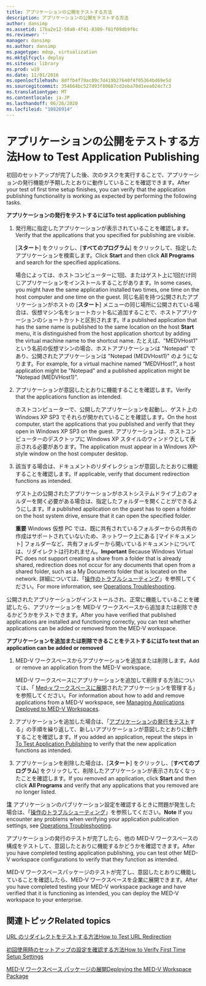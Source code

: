 ```yaml
---
title: アプリケーションの公開をテストする方法
description: アプリケーションの公開をテストする方法
author: dansimp
ms.assetid: 17ba2e12-50a0-4f41-8300-f61f09db9f6c
ms.reviewer: ''
manager: dansimp
ms.author: dansimp
ms.pagetype: mdop, virtualization
ms.mktglfcycl: deploy
ms.sitesec: library
ms.prod: w10
ms.date: 11/01/2016
ms.openlocfilehash: 8dffb4f79ac89c7d419b27640f4f05364bd69e5d
ms.sourcegitcommit: 354664bc527d93f80687cd2eba70d1eea024c7c3
ms.translationtype: MT
ms.contentlocale: ja-JP
ms.lasthandoff: 06/26/2020
ms.locfileid: "10826914"
---
```

# <span data-ttu-id="36a7c-103">アプリケーションの公開をテストする方法</span><span class="sxs-lookup"><span data-stu-id="36a7c-103">How to Test Application Publishing</span></span>


<span data-ttu-id="36a7c-104">初回のセットアップが完了した後、次のタスクを実行することで、アプリケーションの発行機能が予期したとおりに動作していることを確認できます。</span><span class="sxs-lookup"><span data-stu-id="36a7c-104">After your test of first time setup finishes, you can verify that the application publishing functionality is working as expected by performing the following tasks.</span></span>

<a href="" id="bkmk-apppub"></a>**<span data-ttu-id="36a7c-105">アプリケーションの発行をテストするには</span><span class="sxs-lookup"><span data-stu-id="36a7c-105">To test application publishing</span></span>**

1.  <span data-ttu-id="36a7c-106">発行用に指定したアプリケーションが表示されていることを確認します。</span><span class="sxs-lookup"><span data-stu-id="36a7c-106">Verify that the applications that you specified for publishing are visible.</span></span>

    <span data-ttu-id="36a7c-107">[**スタート**] をクリックし、[**すべてのプログラム**] をクリックして、指定したアプリケーションを検索します。</span><span class="sxs-lookup"><span data-stu-id="36a7c-107">Click **Start** and then click **All Programs** and search for the specified applications.</span></span>

    <span data-ttu-id="36a7c-108">場合によっては、ホストコンピューターに1回、またはゲスト上に1回だけ同じアプリケーションをインストールすることがあります。</span><span class="sxs-lookup"><span data-stu-id="36a7c-108">In some cases, you might have the same application installed two times, one time on the host computer and one time on the guest.</span></span> <span data-ttu-id="36a7c-109">同じ名前を持つ公開されたアプリケーションがホストの [**スタート**] メニューの同じ場所に公開されている場合は、仮想マシン名をショートカット名に追加することで、ホストアプリケーションのショートカットと区別されます。</span><span class="sxs-lookup"><span data-stu-id="36a7c-109">If a published application that has the same name is published to the same location on the host **Start** menu, it is distinguished from the host application shortcut by adding the virtual machine name to the shortcut name.</span></span> <span data-ttu-id="36a7c-110">たとえば、"MEDVHost1" という名前の仮想マシンの場合、ホストアプリケーションは "Notepad" であり、公開されたアプリケーションは "Notepad (MEDVHost1)" のようになります。</span><span class="sxs-lookup"><span data-stu-id="36a7c-110">For example, for a virtual machine named “MEDVHost1”, a host application might be "Notepad" and a published application might be "Notepad (MEDVHost1)".</span></span>

2.  <span data-ttu-id="36a7c-111">アプリケーションが意図したとおりに機能することを確認します。</span><span class="sxs-lookup"><span data-stu-id="36a7c-111">Verify that the applications function as intended.</span></span>

    <span data-ttu-id="36a7c-112">ホストコンピューターで、公開したアプリケーションを起動し、ゲスト上の Windows XP SP3 でそれらが開かれていることを確認します。</span><span class="sxs-lookup"><span data-stu-id="36a7c-112">On the host computer, start the applications that you published and verify that they open in Windows XP SP3 on the guest.</span></span> <span data-ttu-id="36a7c-113">アプリケーションは、ホストコンピューターのデスクトップに Windows XP スタイルのウィンドウとして表示される必要があります。</span><span class="sxs-lookup"><span data-stu-id="36a7c-113">The application must appear in a Windows XP-style window on the host computer desktop.</span></span>

3.  <span data-ttu-id="36a7c-114">該当する場合は、ドキュメントのリダイレクションが意図したとおりに機能することを確認します。</span><span class="sxs-lookup"><span data-stu-id="36a7c-114">If applicable, verify that document redirection functions as intended.</span></span>

    <span data-ttu-id="36a7c-115">ゲスト上の公開されたアプリケーションがホストシステムドライブ上のフォルダーを開く必要がある場合は、指定したフォルダーを開くことができるようにします。</span><span class="sxs-lookup"><span data-stu-id="36a7c-115">If a published application on the guest has to open a folder on the host system drive, ensure that it can open the specified folder.</span></span>

    <span data-ttu-id="36a7c-116">**重要** Windows 仮想 PC では、既に共有されているフォルダーからの共有の作成はサポートされていないため、ネットワーク上にある [マイドキュメント] フォルダーなど、共有フォルダーから開いているドキュメントについては、リダイレクトは行われません。</span><span class="sxs-lookup"><span data-stu-id="36a7c-116">**Important** Because Windows Virtual PC does not support creating a share from a folder that is already shared, redirection does not occur for any documents that open from a shared folder, such as a My Documents folder that is located on the network.</span></span> <span data-ttu-id="36a7c-117">詳細については、「[操作のトラブルシューティング](operations-troubleshooting-medv2.md)」を参照してください。</span><span class="sxs-lookup"><span data-stu-id="36a7c-117">For more information, see [Operations Troubleshooting](operations-troubleshooting-medv2.md).</span></span>

<span data-ttu-id="36a7c-118">公開されたアプリケーションがインストールされ、正常に機能していることを確認したら、アプリケーションを MED-V ワークスペースから追加または削除できるかどうかをテストできます。</span><span class="sxs-lookup"><span data-stu-id="36a7c-118">After you have verified that published applications are installed and functioning correctly, you can test whether applications can be added or removed from the MED-V workspace.</span></span>

**<span data-ttu-id="36a7c-119">アプリケーションを追加または削除できることをテストするには</span><span class="sxs-lookup"><span data-stu-id="36a7c-119">To test that an application can be added or removed</span></span>**

1.  <span data-ttu-id="36a7c-120">MED-V ワークスペースからアプリケーションを追加または削除します。</span><span class="sxs-lookup"><span data-stu-id="36a7c-120">Add or remove an application from the MED-V workspace.</span></span>

    <span data-ttu-id="36a7c-121">MED-V ワークスペースにアプリケーションを追加して削除する方法については、「 [Med-v ワークスペースに展開](managing-applications-deployed-to-med-v-workspaces.md)されたアプリケーションを管理する」を参照してください。</span><span class="sxs-lookup"><span data-stu-id="36a7c-121">For information about how to add and remove applications from a MED-V workspace, see [Managing Applications Deployed to MED-V Workspaces](managing-applications-deployed-to-med-v-workspaces.md).</span></span>

2.  <span data-ttu-id="36a7c-122">アプリケーションを追加した場合は、「[アプリケーションの発行をテスト](#bkmk-apppub)する」の手順を繰り返して、新しいアプリケーションが意図したとおりに動作することを確認します。</span><span class="sxs-lookup"><span data-stu-id="36a7c-122">If you added an application, repeat the steps in [To Test Application Publishing](#bkmk-apppub) to verify that the new application functions as intended.</span></span>

3.  <span data-ttu-id="36a7c-123">アプリケーションを削除した場合は、[**スタート**] をクリックし、[**すべてのプログラム**] をクリックして、削除したアプリケーションが表示されなくなったことを確認します。</span><span class="sxs-lookup"><span data-stu-id="36a7c-123">If you removed an application, click **Start** and then click **All Programs** and verify that any applications that you removed are no longer listed.</span></span>

<span data-ttu-id="36a7c-124">**注** アプリケーションのパブリケーション設定を確認するときに問題が発生した場合は、「[操作のトラブルシューティング](operations-troubleshooting-medv2.md)」を参照してください。</span><span class="sxs-lookup"><span data-stu-id="36a7c-124">**Note** If you encounter any problems when verifying your application publication settings, see [Operations Troubleshooting](operations-troubleshooting-medv2.md).</span></span>

<span data-ttu-id="36a7c-125">アプリケーションの発行のテストが完了したら、他の MED-V ワークスペースの構成をテストして、意図したとおりに機能するかどうかを確認できます。</span><span class="sxs-lookup"><span data-stu-id="36a7c-125">After you have completed testing application publishing, you can test other MED-V workspace configurations to verify that they function as intended.</span></span>

<span data-ttu-id="36a7c-126">MED-V ワークスペースパッケージのテストが完了し、意図したとおりに機能していることを確認したら、MED-V ワークスペースを企業に展開できます。</span><span class="sxs-lookup"><span data-stu-id="36a7c-126">After you have completed testing your MED-V workspace package and have verified that it is functioning as intended, you can deploy the MED-V workspace to your enterprise.</span></span>

## <span data-ttu-id="36a7c-127">関連トピック</span><span class="sxs-lookup"><span data-stu-id="36a7c-127">Related topics</span></span>

[<span data-ttu-id="36a7c-128">URL のリダイレクトをテストする方法</span><span class="sxs-lookup"><span data-stu-id="36a7c-128">How to Test URL Redirection</span></span>](how-to-test-url-redirection.md)

[<span data-ttu-id="36a7c-129">初回使用時のセットアップの設定を確認する方法</span><span class="sxs-lookup"><span data-stu-id="36a7c-129">How to Verify First Time Setup Settings</span></span>](how-to-verify-first-time-setup-settings.md)

[<span data-ttu-id="36a7c-130">MED-V ワークスペース パッケージの展開</span><span class="sxs-lookup"><span data-stu-id="36a7c-130">Deploying the MED-V Workspace Package</span></span>](deploying-the-med-v-workspace-package.md)

 

 





